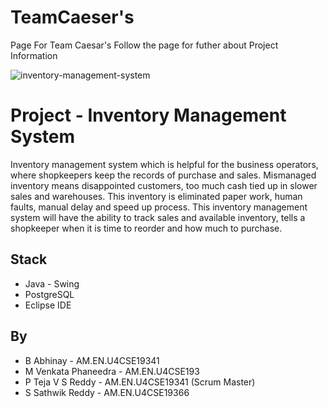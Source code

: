 # TeamCaeser's
Page For Team Caesar's Follow the page for futher about Project Information 

![inventory-management-system](https://user-images.githubusercontent.com/64905661/153710221-411454b8-ca4a-4c47-b125-d7231c2857fa.png)

# Project - Inventory Management System
Inventory management system which is helpful for the business operators, where shopkeepers keep the records of purchase and sales. Mismanaged inventory means disappointed customers, too much cash tied up in slower sales and warehouses. This inventory is eliminated paper work, human faults, manual delay and speed up process. This inventory management system will have the ability to track sales and available inventory, tells a shopkeeper when it is time to reorder and how much to purchase.

## Stack
* Java - Swing
* PostgreSQL
* Eclipse IDE

## By
* B Abhinay - AM.EN.U4CSE19341
* M Venkata Phaneedra - AM.EN.U4CSE193
* P Teja V S Reddy - AM.EN.U4CSE19341 (Scrum Master)
* S Sathwik Reddy - AM.EN.U4CSE19366
